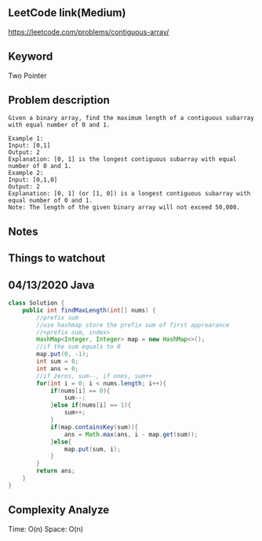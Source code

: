 ## LeetCode link(Medium)
https://leetcode.com/problems/contiguous-array/

## Keyword
Two Pointer

## Problem description
```
Given a binary array, find the maximum length of a contiguous subarray with equal number of 0 and 1.

Example 1:
Input: [0,1]
Output: 2
Explanation: [0, 1] is the longest contiguous subarray with equal number of 0 and 1.
Example 2:
Input: [0,1,0]
Output: 2
Explanation: [0, 1] (or [1, 0]) is a longest contiguous subarray with equal number of 0 and 1.
Note: The length of the given binary array will not exceed 50,000.
```



## Notes


## Things to watchout

## 04/13/2020 Java

```java
class Solution {
    public int findMaxLength(int[] nums) {
        //prefix sum
        //use hashmap store the prefix sum of first apprearance
        //<prefix sum, index>
        HashMap<Integer, Integer> map = new HashMap<>();
        //if the sum equals to 0
        map.put(0, -1);
        int sum = 0;
        int ans = 0;
        //if zeros, sum--, if ones, sum++
        for(int i = 0; i < nums.length; i++){
            if(nums[i] == 0){
                sum--;
            }else if(nums[i] == 1){
                sum++;
            }
            if(map.containsKey(sum)){
                ans = Math.max(ans, i - map.get(sum));
            }else{
                map.put(sum, i);
            }
        }
        return ans;
    }
}

```
## Complexity Analyze
Time: O(n)
Space: O(n)